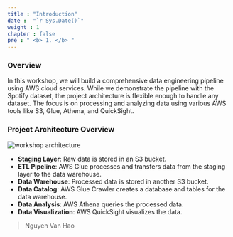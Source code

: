```yaml
---
title : "Introduction"
date :  "`r Sys.Date()`" 
weight : 1 
chapter : false
pre : " <b> 1. </b> "
---
```


### Overview
In this workshop, we will build a comprehensive data engineering pipeline using AWS cloud services. While we demonstrate the pipeline with the Spotify dataset, the project architecture is flexible enough to handle any dataset. The focus is on processing and analyzing data using various AWS tools like S3, Glue, Athena, and QuickSight.

### Project Architecture Overview
![workshop architecture](/images/arc_02.png)
- **Staging Layer**: Raw data is stored in an S3 bucket.
- **ETL Pipeline**: AWS Glue processes and transfers data from the staging layer to the data warehouse.
- **Data Warehouse**: Processed data is stored in another S3 bucket.
- **Data Catalog**: AWS Glue Crawler creates a database and tables for the data warehouse.
- **Data Analysis**: AWS Athena queries the processed data.
- **Data Visualization**: AWS QuickSight visualizes the data.

> Nguyen Van Hao